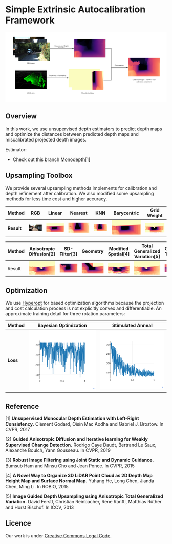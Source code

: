 # Simple Extrinsic Autocalibration Framework

![framework](img/framework.png)

## Overview
In this work, we use unsupervised depth estimators to predict depth maps and optimize the distances between predicted depth maps and miscalibrated projected depth images. 

Estimator:

- Check out this branch [Monodepth](https://github.com/KruskalLin/Autocalibration/tree/monodepth)[1]

## Upsampling Toolbox

We provide several upsampling methods implements for calibration and depth refinement after calibration. We also modified some upsampling methods for less time cost and higher accuracy.

|  **Method**   |  RGB | Linear | Nearest | KNN | Barycentric | Grid Weight |
|  ----  | ---- | ----  | ----  | ----  | ----  | ----  |
| **Result**  | ![RGB](img/rgb.png)  | ![Linear](img/linear.png) | ![Nearest](img/nearest.png) | ![KNN](img/knn.png) | ![Barycentric](img/barycentric.png) |  ![Grid_weight](img/grid_weight.png) |


|  Method   | Anisotropic Diffusion[2] | SD-Filter[3]  | Geometry | Modified Spatial[4] | Total Generalized Variation[5] |  Clough Tocher |
|  ----  | ---- | ----  | ----  | ----  | ----  | ----  |
| Result  | ![Anisotropic](img/anisotropic.png) | ![SDFilter](img/sdfilter.png) | ![geometry](img/geometry.png) | ![Barycentric](img/spatial.png) |  ![tgv](img/tgv.png) | ![CloughTocher](img/clough.png)

## Optimization

We use [Hyperopt](https://github.com/hyperopt/hyperopt) for based optimization algorithms because the projection and cost calculation process is not explicitly convex and differentiable. An approximate training detail for three rotation parameters:

|  **Method**   |  Bayesian Optimization | Stimulated Anneal |
|  ----  | ---- | ----  | 
| **Loss**  | ![bayesian](img/bayesian_rot_loss.png)  | ![anneal](img/anneal_rot_loss.png) |

## Reference
[1] **Unsupervised Monocular Depth Estimation with Left-Right Consistency.** Clément Godard, Oisin Mac Aodha and Gabriel J. Brostow. In CVPR, 2017

[2] **Guided Anisotropic Diffusion and Iterative learning for Weakly Supervised Change Detection.** Rodrigo Caye Daudt, Bertrand Le Saux, Alexandre Boulch, Yann Gousseau. In CVPR, 2019

[3] **Robust Image Filtering using Joint Static and Dynamic Guidance.** Bumsub Ham and Minsu Cho and Jean Ponce. In CVPR, 2015

[4] **A Novel Way to Organize 3D LiDAR Point Cloud as 2D Depth Map Height Map and Surface Normal Map.** Yuhang He, Long Chen, Jianda Chen, Ming Li. In ROBIO, 2015

[5] **Image Guided Depth Upsampling using Anisotropic Total Generalized Variation.** David Ferstl, Christian Reinbacher, Rene Ranftl, Matthias Rüther and Horst Bischof. In ICCV, 2013

## Licence
Our work is under [Creative Commons Legal Code](https://creativecommons.org/licenses/by/3.0/legalcode).
